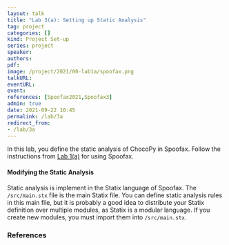 ```yaml
---
layout: talk
title: "Lab 3(a): Setting up Static Analysis"
tag: project
categories: []
kind: Project Set-up
series: project
speaker:
authors:
pdf:
image: /project/2021/00-lab1a/spoofax.png
talkURL:
eventURL:
event:
references: [Spoofax2021,Spoofax3]
admin: true
date: 2021-09-22 10:45
permalink: /lab/3a
redirect_from:
- /lab/3a
---
```


In this lab, you define the static analysis of ChocoPy in Spoofax.
Follow the instructions from [Lab 1(a)]({{site.baseurl}}/lab/1a/) for using Spoofax.

#### Modifying the Static Analysis

Static analysis is implement in the Statix language of Spoofax.
The `/src/main.stx` file is the main Statix file.
You can define static analysis rules in this main file, but it is probably a good idea to distribute your Statix definition over multiple modules, as Statix is a modular language.
If you create new modules, you must import them into `/src/main.stx`.

### References
